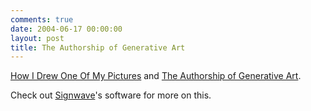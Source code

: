```yaml
---
comments: true
date: 2004-06-17 00:00:00
layout: post
title: The Authorship of Generative Art
---
```


[How I Drew One Of My Pictures](http://www.generative.net/papers/autoshop/) and [The Authorship of Generative Art](http://www.generative.net/papers/authorship/).




Check out [Signwave](http://www.signwave.co.uk/)'s software for more on this.
